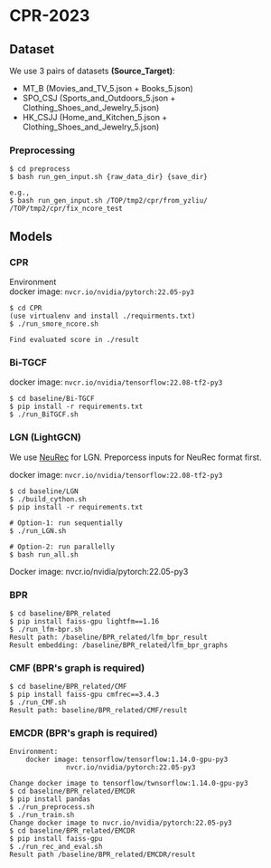 # CPR-2023
## Dataset 
We use 3 pairs of datasets **(Source_Target)**:
* MT_B (Movies_and_TV_5.json + Books_5.json)
* SPO_CSJ (Sports_and_Outdoors_5.json + Clothing_Shoes_and_Jewelry_5.json)
* HK_CSJJ (Home_and_Kitchen_5.json + Clothing_Shoes_and_Jewelry_5.json)
### Preprocessing 
 
```
$ cd preprocess
$ bash run_gen_input.sh {raw_data_dir} {save_dir}

e.g., 
$ bash run_gen_input.sh /TOP/tmp2/cpr/from_yzliu/ /TOP/tmp2/cpr/fix_ncore_test
```

## Models
### CPR

Environment  
docker image: `nvcr.io/nvidia/pytorch:22.05-py3`
```
$ cd CPR 
(use virtualenv and install ./requirments.txt)
$ ./run_smore_ncore.sh

Find evaluated score in ./result

```

### Bi-TGCF
docker image: `nvcr.io/nvidia/tensorflow:22.08-tf2-py3`
```
$ cd baseline/Bi-TGCF
$ pip install -r requirements.txt
$ ./run_BiTGCF.sh
```
### LGN (LightGCN)
We use [NeuRec](https://github.com/wubinzzu/NeuRec) for LGN. Preporcess inputs for NeuRec format first.

docker image: `nvcr.io/nvidia/tensorflow:22.08-tf2-py3`

```
$ cd baseline/LGN
$ ./build_cython.sh
$ pip install -r requirements.txt

# Option-1: run sequentially
$ ./run_LGN.sh

# Option-2: run parallelly 
$ bash run_all.sh
```


Docker image: nvcr.io/nvidia/pytorch:22.05-py3
### BPR
```
$ cd baseline/BPR_related
$ pip install faiss-gpu lightfm==1.16
$ ./run_lfm-bpr.sh
Result path: /baseline/BPR_related/lfm_bpr_result
Result embedding: /baseline/BPR_related/lfm_bpr_graphs
```
### CMF (BPR's graph is required)
```
$ cd baseline/BPR_related/CMF
$ pip install faiss-gpu cmfrec==3.4.3
$ ./run_CMF.sh
Result path: baseline/BPR_related/CMF/result
```
### EMCDR (BPR's graph is required)
```
Environment: 
	docker image: tensorflow/tensorflow:1.14.0-gpu-py3
		      nvcr.io/nvidia/pytorch:22.05-py3

Change docker image to tensorflow/twnsorflow:1.14.0-gpu-py3
$ cd baseline/BPR_related/EMCDR
$ pip install pandas
$ ./run_preprocess.sh
$ ./run_train.sh
Change docker image to nvcr.io/nvidia/pytorch:22.05-py3
$ cd baseline/BPR_related/EMCDR
$ pip install faiss-gpu
$ ./run_rec_and_eval.sh
Result path /baseline/BPR_related/EMCDR/result

